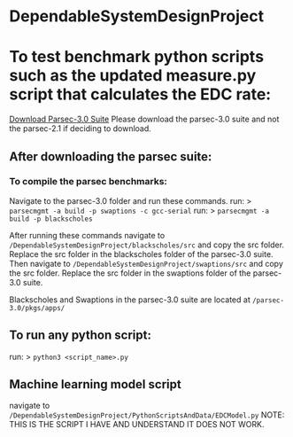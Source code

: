 # DependableSystemDesignProject

# To test benchmark python scripts such as the updated measure.py script that calculates the EDC rate:
[Download Parsec-3.0 Suite](https://parsec.cs.princeton.edu/download.htm)
Please download the parsec-3.0 suite and not the parsec-2.1 if deciding to download.


## After downloading the parsec suite:
### To compile the parsec benchmarks:
Navigate to the parsec-3.0 folder and run these commands.
run: > `parsecmgmt -a build -p swaptions -c gcc-serial`
run: > `parsecmgmt -a build -p blackscholes`

After running these commands navigate to `/DependableSystemDesignProject/blackscholes/src` and copy the src folder.  Replace the src folder in the blackscholes folder of the parsec-3.0 suite.  Then navigate to `/DependableSystemDesignProject/swaptions/src` and copy the src folder.  Replace the src folder in the swaptions folder of the parsec-3.0 suite.  

Blackscholes and Swaptions in the parsec-3.0 suite are located at `/parsec-3.0/pkgs/apps/`





## To run any python script:

run: > `python3 <script_name>.py`

## Machine learning model script
navigate to `/DependableSystemDesignProject/PythonScriptsAndData/EDCModel.py` 
NOTE: THIS IS THE SCRIPT I HAVE AND UNDERSTAND IT DOES NOT WORK.
